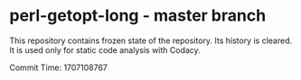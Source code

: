 # perl-getopt-long - master branch

This repository contains frozen state of the repository.
Its history is cleared. It is used only for static code
analysis with Codacy.

Commit Time: 1707108767